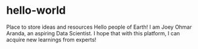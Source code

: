 # hello-world
Place to store ideas and resources
Hello people of Earth!
I am Joey Ohmar Aranda, an aspiring Data Scientist.
I hope that with this platform, I can acquire new learnings from experts!
